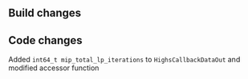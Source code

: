 ## Build changes

## Code changes

Added `int64_t mip_total_lp_iterations` to `HighsCallbackDataOut` and modified accessor function

